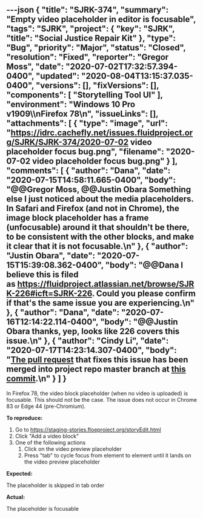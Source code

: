 ---json
{
  "title": "SJRK-374",
  "summary": "Empty video placeholder in editor is focusable",
  "tags": "SJRK",
  "project": {
    "key": "SJRK",
    "title": "Social Justice Repair Kit"
  },
  "type": "Bug",
  "priority": "Major",
  "status": "Closed",
  "resolution": "Fixed",
  "reporter": "Gregor Moss",
  "date": "2020-07-02T17:32:57.394-0400",
  "updated": "2020-08-04T13:15:37.035-0400",
  "versions": [],
  "fixVersions": [],
  "components": [
    "Storytelling Tool UI"
  ],
  "environment": "Windows 10 Pro v1909\\\nFirefox 78\n",
  "issueLinks": [],
  "attachments": [
    {
      "type": "image",
      "url": "https://idrc.cachefly.net/issues.fluidproject.org/SJRK/SJRK-374/2020-07-02 video placeholder focus bug.png",
      "filename": "2020-07-02 video placeholder focus bug.png"
    }
  ],
  "comments": [
    {
      "author": "Dana",
      "date": "2020-07-15T14:58:11.665-0400",
      "body": "@@Gregor Moss, @@Justin Obara Something else I just noticed about the media placeholders. In Safari and Firefox (and not in Chrome), the image block placeholder has a frame (unfocusable) around it that shouldn't be there, to be consistent with the other blocks, and make it clear that it is not focusable.\n"
    },
    {
      "author": "Justin Obara",
      "date": "2020-07-15T15:39:08.362-0400",
      "body": "@@Dana I believe this is filed as <https://fluidproject.atlassian.net/browse/SJRK-226#icft=SJRK-226>. Could you please confirm if that's the same issue you are experiencing.\n"
    },
    {
      "author": "Dana",
      "date": "2020-07-16T12:14:22.114-0400",
      "body": "@@Justin Obara thanks, yep, looks like 226 covers this issue.\n"
    },
    {
      "author": "Cindy Li",
      "date": "2020-07-17T14:23:14.307-0400",
      "body": "[The pull request](https://github.com/fluid-project/sjrk-story-telling/pull/89) that fixes this issue has been merged into project repo master branch at [this commit](https://github.com/fluid-project/sjrk-story-telling/commit/90e928055ae20890a1dfc7773ce9616aa29bbbdb).\n"
    }
  ]
}
---
In Firefox 78, the video block placeholder (when no video is uploaded) is focusable. This should not be the case. The issue does not occur in Chrome 83 or Edge 44 (pre-Chromium).

**To reproduce:**

1. Go to <https://staging-stories.floeproject.org/storyEdit.html>
2. Click "Add a video block"
3. One of the following actions
   1. Click on the video preview placeholder
   2. Press "tab" to cycle focus from element to element until it lands on the video preview placeholder

**Expected:**

The placeholder is skipped in tab order

**Actual:**

The placeholder is focusable

        